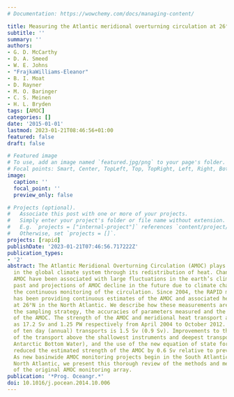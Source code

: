 ```yaml
---
# Documentation: https://wowchemy.com/docs/managing-content/

title: Measuring the Atlantic meridional overturning circulation at 26°N
subtitle: ''
summary: ''
authors:
- G. D. McCarthy
- D. A. Smeed
- W. E. Johns
- "FrajkaWilliams-Eleanor"
- B. I. Moat
- D. Rayner
- M. O. Baringer
- C. S. Meinen
- H. L. Bryden
tags: [AMOC]
categories: []
date: '2015-01-01'
lastmod: 2023-01-21T08:46:56+01:00
featured: false
draft: false

# Featured image
# To use, add an image named `featured.jpg/png` to your page's folder.
# Focal points: Smart, Center, TopLeft, Top, TopRight, Left, Right, BottomLeft, Bottom, BottomRight.
image:
  caption: ''
  focal_point: ''
  preview_only: false

# Projects (optional).
#   Associate this post with one or more of your projects.
#   Simply enter your project's folder or file name without extension.
#   E.g. `projects = ["internal-project"]` references `content/project/deep-learning/index.md`.
#   Otherwise, set `projects = []`.
projects: [rapid]
publishDate: '2023-01-21T07:46:56.717222Z'
publication_types:
- '2'
abstract: The Atlantic Meridional Overturning Circulation (AMOC) plays a key role
  in the global climate system through its redistribution of heat. Changes in the
  AMOC have been associated with large fluctuations in the earth’s climate in the
  past and projections of AMOC decline in the future due to climate change motivate
  the continuous monitoring of the circulation. Since 2004, the RAPID monitoring array
  has been providing continuous estimates of the AMOC and associated heat transport
  at 26°N in the North Atlantic. We describe how these measurements are made including
  the sampling strategy, the accuracies of parameters measured and the calculation
  of the AMOC. The strength of the AMOC and meridional heat transport are estimated
  as 17.2 Sv and 1.25 PW respectively from April 2004 to October 2012. The accuracy
  of ten day (annual) transports is 1.5 Sv (0.9 Sv). Improvements to the estimation
  of the transport above the shallowest instruments and deepest transports (including
  Antarctic Bottom Water), and the use of the new equation of state for seawater have
  reduced the estimated strength of the AMOC by 0.6 Sv relative to previous publications.
  As new basinwide AMOC monitoring projects begin in the South Atlantic and sub-polar
  North Atlantic, we present this thorough review of the methods and measurements
  of the original AMOC monitoring array.
publication: '*Prog. Oceangr.*'
doi: 10.1016/j.pocean.2014.10.006
---
```

